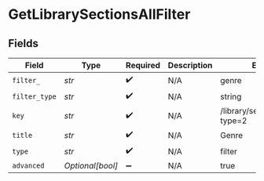 # GetLibrarySectionsAllFilter


## Fields

| Field                            | Type                             | Required                         | Description                      | Example                          |
| -------------------------------- | -------------------------------- | -------------------------------- | -------------------------------- | -------------------------------- |
| `filter_`                        | *str*                            | :heavy_check_mark:               | N/A                              | genre                            |
| `filter_type`                    | *str*                            | :heavy_check_mark:               | N/A                              | string                           |
| `key`                            | *str*                            | :heavy_check_mark:               | N/A                              | /library/sections/2/genre?type=2 |
| `title`                          | *str*                            | :heavy_check_mark:               | N/A                              | Genre                            |
| `type`                           | *str*                            | :heavy_check_mark:               | N/A                              | filter                           |
| `advanced`                       | *Optional[bool]*                 | :heavy_minus_sign:               | N/A                              | true                             |